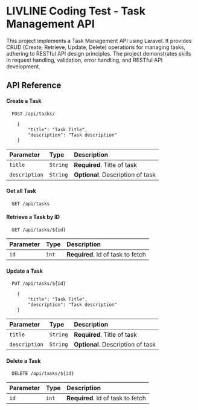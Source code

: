 # LIVLINE Coding Test - Task Management API

This project implements a Task Management API using Laravel. It provides CRUD (Create, Retrieve, Update, Delete) operations for managing tasks, adhering to RESTful API design principles. The project demonstrates skills in request handling, validation, error handling, and RESTful API development.

## API Reference

#### Create a Task

```http
  POST /api/tasks/

    {
        "title": "Task Title",
        "description": "Task description"
    }
```

| Parameter     | Type     | Description                       |
| :------------ | :------- | :-------------------------------- |
| `title`       | `String` | **Required**. Title of task       |
| `description` | `String` | **Optional**. Description of task |

#### Get all Task

```http
  GET /api/tasks
```

#### Retrieve a Task by ID

```http
  GET /api/tasks/${id}
```

| Parameter | Type  | Description                       |
| :-------- | :---- | :-------------------------------- |
| `id`      | `int` | **Required**. Id of task to fetch |

#### Update a Task

```http
  PUT /api/tasks/${id}

    {
        "title": "Task Title",
        "description": "Task description"
    }
```

| Parameter     | Type     | Description                       |
| :------------ | :------- | :-------------------------------- |
| `title`       | `String` | **Required**. Title of task       |
| `description` | `String` | **Optional**. Description of task |

#### Delete a Task

```http
  DELETE /api/tasks/${id}
```

| Parameter | Type  | Description                       |
| :-------- | :---- | :-------------------------------- |
| `id`      | `int` | **Required**. Id of task to fetch |
